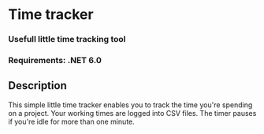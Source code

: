 # Time tracker
### Usefull little time tracking tool
### Requirements: .NET 6.0

## Description

This simple little time tracker enables you to track the time you're spending on a project. Your working times are logged into CSV files. The timer pauses if you're idle for more than one minute.
